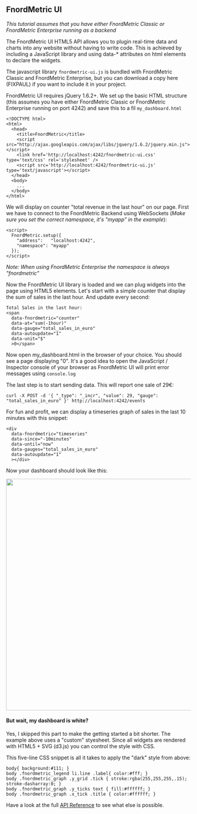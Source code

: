 FnordMetric UI
--------------

<i>This tutorial assumes that you have either FnordMetric Classic or FnordMetric
Enterprise running as a backend</i>

The FnordMetric UI HTML5 API allows you to plugin real-time data and
charts into any website without having to write code. This is achieved
by including a JavaScript library and using data-* attributes on html
elements to declare the widgets.

The javascript library `fnordmetric-ui.js` is bundled with FnordMetric
Classic and FnordMetric Enterprise, but you can download a copy here (FIXPAUL)
if you want to include it in your project.

FnordMetric UI requires jQuery 1.6.2+. We set up the basic HTML structure (this
assumes you have either FnordMetric Classic or FnordMetric Enterprise running
on port 4242) and save this to a fil `my_dashboard.html`

    <!DOCTYPE html>
    <html>
      <head>
        <title>FnordMetric</title>
        <script src="http://ajax.googleapis.com/ajax/libs/jquery/1.6.2/jquery.min.js"></script>
        <link href='http://localhost:4242/fnordmetric-ui.css' type='text/css' rel='stylesheet' />
        <script src='http://localhost:4242/fnordmetric-ui.js' type='text/javascript'></script>
      </head>
      <body>
        ...
      </body>
    </html>


We will display on counter "total revenue in the last hour" on our page. First we
have to connect to the FnordMetric Backend using WebSockets (_Make sure you set the
correct namespace, it's "myapp" in the example_):

    <script>
      FnordMetric.setup({
        "address":   "localhost:4242",
        "namespace": "myapp"
      });
    </script>

_Note: When using FnordMetric Enterprise the namespace is always "fnordmetric"_

Now the FnordMetric UI library is loaded and we can plug widgets into the page
using HTML5 elements. Let's start with a simple counter that display the sum of
sales in the last hour. And update every second:

    Total Sales in the last hour:
    <span
      data-fnordmetric="counter"
      data-at="sum(-1hour)"
      data-gauge="total_sales_in_euro"
      data-autoupdate="1"
      data-unit="$"
      >0</span>


Now open my_dashboard.html in the browser of your choice. You should see a
page displaying "0". It's a good idea to open the JavaScript / Inspector
console of your browser as FnordMetric UI will print error messages using `console.log`

The last step is to start sending data. This will report one sale of 29€:

    curl -X POST -d '{ "_type": "_incr", "value": 29, "gauge": "total_sales_in_euro" }' http://localhost:4242/events


For fun and profit, we can display a timeseries graph of sales in the last 10 minutes with this snippet:

    <div
      data-fnordmetric="timeseries"
      data-since="-10minutes"
      data-until="now"
      data-gauges="total_sales_in_euro"
      data-autoupdate="1"
      ></div>


Now your dashboard should look like this:

<img src="/img/fnordmetric_ui_example_screen.png" width="630" class="shadow" />


#### But wait, my dashboard is white?

Yes, I skipped this part to make the getting started a bit shorter. The example above
uses a "custom" styesheet. Since all widgets are rendered with HTML5 + SVG (d3.js) you
can control the style with CSS.

This five-line CSS snippet is all it takes to apply the "dark" style from above:

    body{ background:#111; }
    body .fnordmetric_legend li.line .label{ color:#fff; }
    body .fnordmetric_graph .y_grid .tick { stroke:rgba(255,255,255,.15); stroke-dasharray:0; }
    body .fnordmetric_graph .y_ticks text { fill:#ffffff; }
    body .fnordmetric_graph .x_tick .title { color:#ffffff; }


Have a look at the full [API Reference](/documentation/ui_html5_api) to see what else is possible.
